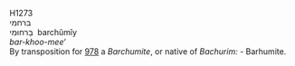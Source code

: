 H1273  
בּרחמי  
בַּרחוּמִי ‎ barchûmı̂y  
*bar-khoo-mee‘*  
By transposition for [978](h0978) a *Barchumite*, or native of
*Bachurim: -* Barhumite.  
